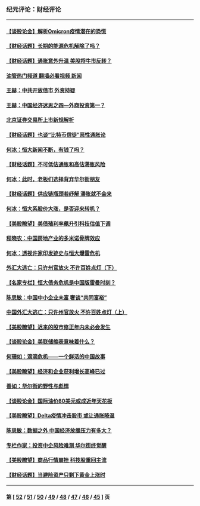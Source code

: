 ### 纪元评论：财经评论
---
#### [【谈股论金】解析Omicron疫情潜在的恐慌](../../pages/nsc1026/n13403704.md?12030330) 
#### [【财经话题】长期的能源危机解除了吗？](../../pages/nsc1026/n13378041.md?12030330) 
#### [【财经话题】通胀意外升温 美股将牛市反转？](../../pages/nsc1026/n13370659.md?12030330) 
#### [油管热门频道 翻墙必看视频 新闻](ok?12030330)
#### [王赫：中共开放债市 外资持疑](../../pages/nsc1026/n13366203.md?12030330) 
#### [王赫：中国经济迷思之四—外商投资第一？](../../pages/nsc1026/n13354150.md?12030330) 
#### [北京证券交易所上市新规解析](../../pages/nsc1026/n13348292.md?12030330) 
#### [【财经话题】也谈“比特币信徒”恶性通胀论](../../pages/nsc1026/n13331972.md?12030330) 
#### [何冰：恒大新闻不断，有钱了吗？](../../pages/nsc1026/n13325002.md?12030330) 
#### [【财经话题】不可低估通胀和高估滞胀风险](../../pages/nsc1026/n13300505.md?12030330) 
#### [何冰：此时，老板们选择背弃华尔街朋友](../../pages/nsc1026/n13295291.md?12030330) 
#### [【财经话题】供应链瓶颈若纾解 滞胀就不会来](../../pages/nsc1026/n13286759.md?12030330) 
#### [何冰：恒大系股价大涨，是否迎来转机？](../../pages/nsc1026/n13276822.md?12030330) 
#### [【美股瞭望】美债殖利率飙升引科技估值下调](../../pages/nsc1026/n13267775.md?12030330) 
#### [程晓农：中国房地产业的多米诺骨牌效应](../../pages/nsc1026/n13259673.md?12030330) 
#### [何冰：透视许家印发迹史与恒大爆雷危机](../../pages/nsc1026/n13253937.md?12030330) 
#### [外汇大逃亡：只许州官放火 不许百姓点灯（下）](../../pages/nsc1026/n13245748.md?12030330) 
#### [【名家专栏】恒大债务危机是中国版雷曼时刻？](../../pages/nsc1026/n13242613.md?12030330) 
#### [陈思敏：中国中小企业未富 奢谈“共同富裕”](../../pages/nsc1026/n13241213.md?12030330) 
#### [中国外汇大逃亡：只许州官放火 不许百姓点灯（上）](../../pages/nsc1026/n13228773.md?12030330) 
#### [【美股瞭望】迟来的股市修正年内未必会发生](../../pages/nsc1026/n13223100.md?12030330) 
#### [【谈股论金】美联储缩表意味着什么？](../../pages/nsc1026/n13174610.md?12030330) 
#### [何珊如：滴滴危机——一个鲜活的中国故事](../../pages/nsc1026/n13151962.md?12030330) 
#### [【美股瞭望】经济和企业获利增长高峰已过](../../pages/nsc1026/n13134466.md?12030330) 
#### [善如：华尔街的野性与彪悍](../../pages/nsc1026/n13112664.md?12030330) 
#### [【谈股论金】国际油价80美元或成近年天花板](../../pages/nsc1026/n13108524.md?12030330) 
#### [【美股瞭望】Delta疫情冲击股市 或让通胀降温](../../pages/nsc1026/n13100297.md?12030330) 
#### [陈思敏：数据之外 中国经济放缓压力有多大？](../../pages/nsc1026/n13085576.md?12030330) 
#### [专栏作家：投资中企风险难测 华尔街终觉醒](../../pages/nsc1026/n13079366.md?12030330) 
#### [【美股瞭望】商品行情崩挫 科技股重回主流](../../pages/nsc1026/n13029798.md?12030330) 
#### [【财经话题】当避险资产只剩下黄金上涨时](../../pages/nsc1026/n12975626.md?12030330) 

---
#### 第 [ [52](./52.md?12030330) / [51](./51.md?12030330) / [50](./50.md?12030330) / [49](./49.md?12030330) / [48](./48.md?12030330) / [47](./47.md?12030330) / [46](./46.md?12030330) / [45](./45.md?12030330) ] 页
